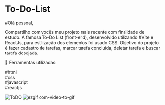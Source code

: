 # To-Do-List
#Olá pessoal,

Compartilho com vocês meu projeto mais recente com finalidade de estudo. A famosa To-Do List (front-end), desenvolvido utilizando #Vite e ReactJs, para estilização dos elementos foi usado CSS.
Objetivo do projeto é fazer cadastro de tarefas, marcar tarefa concluída, deletar tarefa e buscar tarefa desejada.

🔨 Ferramentas utilizadas:

#html<br/>
#css<br/>
#javascript<br/>
#reactjs<br/>

![ToDO](https://github.com/Liano72/To-Do-List/assets/89361754/d01d12ab-f9a1-4c57-94dd-11493c0ad934)
![ezgif com-video-to-gif](https://github.com/Liano72/To-Do-List/assets/89361754/e2e8da8c-7b22-4f4b-a92f-99e672ad8730)
